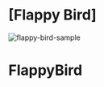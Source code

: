 # [Flappy Bird]
![flappy-bird-sample](https://user-images.githubusercontent.com/78777681/219966636-72584cb3-d471-41c0-872f-62c230dccc47.png)
# FlappyBird
